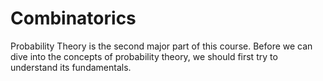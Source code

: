 # Combinatorics

Probability Theory is the second major part of this course. Before we can
dive into the concepts of probability theory, we should first try to
understand its fundamentals.


